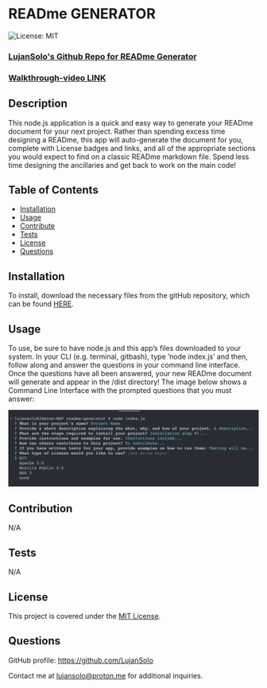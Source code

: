 
# READme GENERATOR

![License: MIT](https://img.shields.io/badge/License-MIT-yellow.svg)

### [LujanSolo's Github Repo for READme Generator](https://github.com/LujanSolo/readme-generator)

### [Walkthrough-video LINK](https://drive.google.com/file/d/1qg9NGVZT_-zJtQpuEGJf1g9G5NCVG6EW/view)

## Description
  
This node.js application is a quick and easy way to generate your READme document for your next project. Rather than spending excess time designing a READme, this app will auto-generate the document for you, complete with License badges and links, and all of the appropriate sections you would expect to find on a classic READme markdown file. Spend less time designing the ancillaries and get back to work on the main code!

## Table of Contents

- [Installation](#installation)
- [Usage](#usage)
- [Contribute](#contribute)
- [Tests](#tests)
- [License](#license)
- [Questions](#questions)

## Installation

To install, download the necessary files from the gitHub repository, which can be found [HERE](https://github.com/LujanSolo/readme-generator).

## Usage

To use, be sure to have node.js and this app’s files downloaded to your system. In your CLI (e.g. terminal, gitbash), type ’node index.js’ and then, follow along and answer the questions in your command line interface. Once the questions have all been answered, your new READme document will generate and appear in the /dist directory! The image below shows a Command Line Interface with the prompted questions that you must answer:

![screenshot of CLI](./images/readme-gen-img.png)


## Contribution

N/A

## Tests

N/A

## License


This project is covered under the [MIT License](https://opensource.org/licenses/MIT).


## Questions

GitHub profile: https://github.com/LujanSolo

Contact me at lujansolo@proton.me for additional inquiries.
